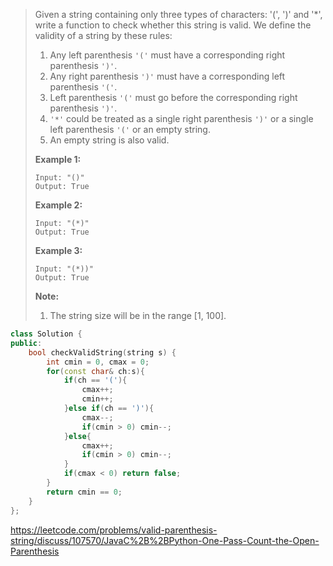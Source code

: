 > Given a string containing only three types of characters: '(', ')' and '*', write a function to check whether this string is valid. We define the validity of a string by these rules:
>
> 1. Any left parenthesis `'('` must have a corresponding right parenthesis `')'`.
> 2. Any right parenthesis `')'` must have a corresponding left parenthesis `'('`.
> 3. Left parenthesis `'('` must go before the corresponding right parenthesis `')'`.
> 4. `'*'` could be treated as a single right parenthesis `')'` or a single left parenthesis `'('` or an empty string.
> 5. An empty string is also valid.
>
> 
>
> **Example 1:**
>
> ```
> Input: "()"
> Output: True
> ```
>
> 
>
> **Example 2:**
>
> ```
> Input: "(*)"
> Output: True
> ```
>
> 
>
> **Example 3:**
>
> ```
> Input: "(*))"
> Output: True
> ```
>
> 
>
> **Note:**
>
> 1. The string size will be in the range [1, 100].

```cpp
class Solution {
public:
    bool checkValidString(string s) {
        int cmin = 0, cmax = 0;
        for(const char& ch:s){
            if(ch == '('){
                cmax++;
                cmin++;
            }else if(ch == ')'){
                cmax--;
                if(cmin > 0) cmin--;
            }else{
                cmax++;
                if(cmin > 0) cmin--;
            }
            if(cmax < 0) return false;
        }
        return cmin == 0;
    }
};
```

https://leetcode.com/problems/valid-parenthesis-string/discuss/107570/JavaC%2B%2BPython-One-Pass-Count-the-Open-Parenthesis